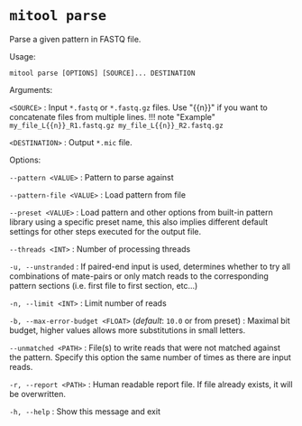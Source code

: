 # `mitool parse`

Parse a given pattern in FASTQ file.

Usage: 

```shell
mitool parse [OPTIONS] [SOURCE]... DESTINATION
```

Arguments:

`<SOURCE>`
: Input `*.fastq` or `*.fastq.gz` files. Use "{{n}}" if you want to concatenate files from multiple lines.
    !!! note "Example"
        `my_file_L{{n}}_R1.fastq.gz my_file_L{{n}}_R2.fastq.gz`

`<DESTINATION>`
: Output `*.mic` file.

Options:

`--pattern <VALUE>`
: Pattern to parse against

`--pattern-file <VALUE>`
: Load pattern from file

`--preset <VALUE>`
: Load pattern and other options from built-in pattern library using a specific preset name, this also implies different
default settings for other steps executed for the output file.

`--threads <INT>`
: Number of processing threads

`-u, --unstranded`
: If paired-end input is used, determines whether to try all combinations of mate-pairs or only match reads to the 
corresponding pattern sections (i.e. first file to first section, etc...)

`-n, --limit <INT>`
: Limit number of reads

`-b, --max-error-budget <FLOAT>` (*default*: `10.0` or from preset)
: Maximal bit budget, higher values allows more substitutions in small letters.

`--unmatched <PATH>`
: File(s) to write reads that were not matched against the pattern. Specify this option the same number of times as 
there are input reads.

`-r, --report <PATH>`
: Human readable report file. If file already exists, it will be overwritten.

`-h, --help`
: Show this message and exit

